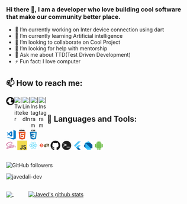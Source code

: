 ### Hi there 👋, I am a developer who love building cool software that make our community better place.


- 🔭 I’m currently working on Inter device connection using dart
- 🌱 I’m currently learning Artificial intelligence 
- 👯 I’m looking to collaborate on Cool Project
- 🤔 I’m looking for help with mentorship
- 💬 Ask me about TTD(Test Driven Development)
- ⚡ Fun fact: I love computer




## 📫 How to reach me: 

[<img align="left" alt="" width="22px" src="https://raw.githubusercontent.com/iconic/open-iconic/master/svg/globe.svg" />][website]
[<img align="left" alt=" | Twitter" width="22px" src="https://cdn.jsdelivr.net/npm/simple-icons@v3/icons/twitter.svg" />][twitter]
[<img align="left" alt=" | LinkedIn" width="22px" src="https://cdn.jsdelivr.net/npm/simple-icons@v3/icons/linkedin.svg" />][linkedin]
[<img align="left" alt=" | Instagram" width="22px" src="https://cdn.jsdelivr.net/npm/simple-icons@v3/icons/instagram.svg" />][instagram]
[<img align="left" alt=" | Instagram" width="22px" src="https://cdn.jsdelivr.net/npm/simple-icons@v3/icons/telegram.svg" />][telegram]

<!-- [<img align="left" alt=" | YouTube" width="22px" src="https://cdn.jsdelivr.net/npm/simple-icons@v3/icons/youtube.svg" />][youtube] -->

<br/>


## 🔧 Languages and Tools:

<code><img  alt="Visual Studio Code" width="26px" src="https://raw.githubusercontent.com/github/explore/80688e429a7d4ef2fca1e82350fe8e3517d3494d/topics/visual-studio-code/visual-studio-code.png" /></code>
<code><img  alt="HTML5" width="26px" src="https://raw.githubusercontent.com/github/explore/80688e429a7d4ef2fca1e82350fe8e3517d3494d/topics/html/html.png" /></code>
<code><img  alt="CSS3" width="26px" src="https://raw.githubusercontent.com/github/explore/80688e429a7d4ef2fca1e82350fe8e3517d3494d/topics/css/css.png" />
</code>
<code><img  alt="Sass" width="26px" src="https://raw.githubusercontent.com/github/explore/80688e429a7d4ef2fca1e82350fe8e3517d3494d/topics/sass/sass.png" /></code>
<code><img  alt="JavaScript" width="26px" src="https://raw.githubusercontent.com/github/explore/80688e429a7d4ef2fca1e82350fe8e3517d3494d/topics/javascript/javascript.png" /></code>
<code><img  alt="React" width="26px" src="https://raw.githubusercontent.com/github/explore/80688e429a7d4ef2fca1e82350fe8e3517d3494d/topics/react/react.png" /></code>
<code><img  alt="Git" width="26px" src="https://raw.githubusercontent.com/github/explore/80688e429a7d4ef2fca1e82350fe8e3517d3494d/topics/git/git.png" /></code>
<code><img  alt="GitHub" width="26px" src="https://raw.githubusercontent.com/github/explore/78df643247d429f6cc873026c0622819ad797942/topics/github/github.png" /></code>
<code><img  alt="HTML5" width="26px" src="https://raw.githubusercontent.com/github/explore/80688e429a7d4ef2fca1e82350fe8e3517d3494d/topics/terminal/terminal.png" /></code>
<code><img height="25" src="https://raw.githubusercontent.com/github/explore/80688e429a7d4ef2fca1e82350fe8e3517d3494d/topics/flutter/flutter.png"></code>
<code><img height="25" src="https://raw.githubusercontent.com/github/explore/80688e429a7d4ef2fca1e82350fe8e3517d3494d/topics/dart/dart.png"></code>
<code><img height="25" src="https://raw.githubusercontent.com/github/explore/80688e429a7d4ef2fca1e82350fe8e3517d3494d/topics/android/android.png"></code>
<br/>

##




![GitHub followers](https://img.shields.io/github/followers/javedali-dev?logo=GitHub&style=for-the-badge)
<p align="left"> <img src="https://komarev.com/ghpvc/?username=javedali-dev&label=Views&color=blue&style=plastic" alt="javedali-dev" /> </p>

##


<a href="https://github.com/javedali-dev">
  <img align="center" src="https://github-readme-stats.vercel.app/api/top-langs/?username=javedali-dev&theme=dark&hide_langs_below=1" />
</a>
<a href="https://github.com/javedali-dev">
 <img align="center" style="margin-left: 40px;" src="https://github-readme-stats.vercel.app/api?username=javedali-dev&show_icons=true&theme=dark&line_height=27" alt="Javed's github stats"/>
</a>


















[website]: https://javedali-dev.medium.com
[twitter]: https://twitter.com/javedali_dev
<!-- [youtube]: https://www.youtube.com/channel/UCQ9ZVAwdxhxc4HJt2iVF0cg -->
[instagram]:https://www.instagram.com/javedali_dev
[telegram]:https://t.me/javedali_dev
[linkedin]: https://www.linkedin.com/in/javedali-dev


